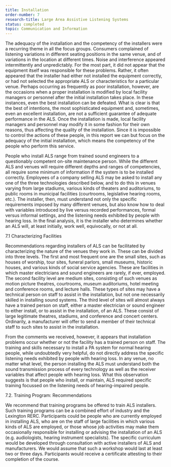 ```yaml
---
title: Installation
order-number: 7
research-title: Large Area Assistive Listening Systems
status: completed
topic: Communication and Information
---
```


The adequacy of the installation and the competency of the installers were a recurring theme in all the focus groups. Consumers complained of listening variations in different seating positions in the same venue, and of variations in the location at different times. Noise and interference appeared intermittently and unpredictably. For the most part, it did not appear that the equipment itself was responsible for these problems. Rather, it often appeared that the installer had either not installed the equipment correctly, or had not selected the appropriate ALS or characteristics for a particular venue. Perhaps occurring as frequently as poor installation, however, are the occasions when a proper installation is modified by local facility managers or personnel after the initial installation takes place. In these instances, even the best installation can be defeated. What is clear is that the best of intentions, the most sophisticated equipment and, sometimes, even an excellent installation, are not a sufficient guarantee of adequate performance in the ALS. Once the installation is made, local facility managers and personnel may modify it in some fashion for their own reasons, thus affecting the quality of the installation. Since it is impossible to control the actions of these people, in this report we can but focus on the adequacy of the initial installation, which means the competency of the people who perform this service.

People who install ALS range from trained sound engineers to a questionably competent on-site maintenance person. While the different ALS and venues will require different depths and ranges of competencies, all require some minimum of information if the system is to be installed correctly. Employees of a company selling ALS may be asked to install any one of the three technologies described below, and to do this in venues varying from large stadiums, various kinds of theaters and auditoriums, to public rooms in municipal facilities (courtrooms, legislative hearing rooms, etc.). The installer, then, must understand not only the specific requirements imposed by many different venues, but also know how to deal with variables introduced by live versus recorded performances, formal versus informal settings, and the listening needs exhibited by people with hearing loss. In the final analysis, it is the installer who determines whether an ALS will, at least initially, work well, equivocally, or not at all.

7.1 Characterizing Facilities

Recommendations regarding installers of ALS can be facilitated by characterizing the nature of the venues they work in. These can be divided into three levels. The first and most frequent one are the small sites, such as houses of worship, tour sites, funeral parlors, small museums, historic houses, and various kinds of social service agencies. These are facilities in which master electricians and sound engineers are rarely, if ever, employed. The second facility level are medium sites, consisting of such venues as motion picture theatres, courtrooms, museum auditoriums, hotel meeting and conference rooms, and lecture halls. These types of sites may have a technical person on staff to assist in the installation, but not one necessarily skilled in installing sound systems. The third level of sites will almost always have a trained person on staff, either a master electrician or sound engineer to either install, or to assist in the installation, of an ALS. These consist of large legitimate theatres, stadiums, and conference and concert centers. Ordinarily, a manufacturer will offer to send a member of their technical staff to such sites to assist in the installation.

From the comments we received, however, it appears that installation problems occur whether or not the facility has a trained person on staff. The training and skills necessary to install a PA system for normal hearing people, while undoubtedly very helpful, do not directly address the specific listening needs exhibited by people with hearing loss. In any venue, no matter what level, the person installing the ALS must understand both the sound transmission process of every technology as well as the receiver variables that affect people with hearing loss. What this observation suggests is that people who install, or maintain, ALS required specific training focussed on the listening needs of hearing-impaired people.

7.2. Training Program: Recommendations

We recommend that training programs be offered to train ALS installers. Such training programs can be a combined effort of industry and the Lexington RERC. Participants could be people who are currently employed in installing ALS, who are on the staff of large facilities in which various kinds of ALS are employed, or those whose job activities may make them occasionally responsible for installing or advising the installation of an ALS (e.g. audiologists, hearing instrument specialists). The specific curriculum would be developed through consultation with active installers of ALS and manufacturers. We would assume that such a workshop would last at least two or three days. Participants would receive a certificate attesting to their completion of the course.
